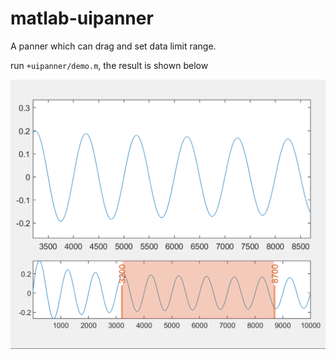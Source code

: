 # matlab-uipanner

A panner which can drag and set data limit range.

run `+uipanner/demo.m`, the result is shown below

![Demo](./doc/demo.png)
